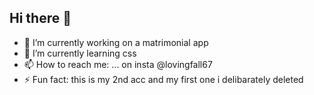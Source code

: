## Hi there 👋

- 🔭 I’m currently working on a matrimonial app 
- 🌱 I’m currently learning css 
- 📫 How to reach me: ... on insta @lovingfall67
- ⚡ Fun fact: this is my 2nd acc and my first one i delibarately deleted

